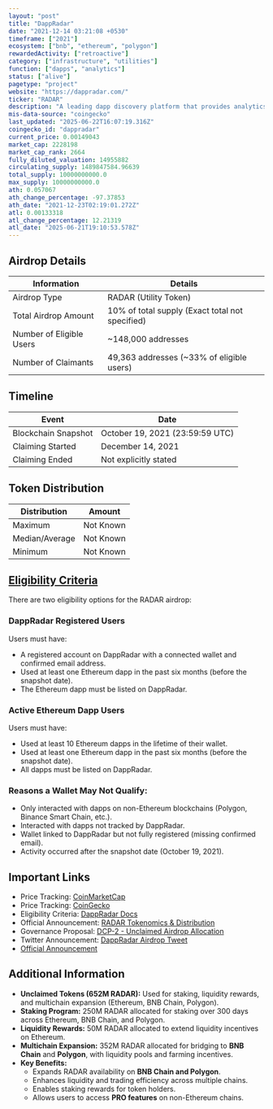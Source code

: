 ```yaml
---
layout: "post"
title: "DappRadar"
date: "2021-12-14 03:21:08 +0530"
timeframe: ["2021"]
ecosystem: ["bnb", "ethereum", "polygon"]
rewardedActivity: ["retroactive"]
category: ["infrastructure", "utilities"]
function: ["dapps", "analytics"]
status: ["alive"]
pagetype: "project"
website: "https://dappradar.com/"
ticker: "RADAR"
description: "A leading dapp discovery platform that provides analytics and tracking for decentralized applications across multiple blockchains."
mis-data-source: "coingecko"
last_updated: "2025-06-22T16:07:19.316Z"
coingecko_id: "dappradar"
current_price: 0.00149043
market_cap: 2228198
market_cap_rank: 2664
fully_diluted_valuation: 14955882
circulating_supply: 1489847584.96639
total_supply: 10000000000.0
max_supply: 10000000000.0
ath: 0.057067
ath_change_percentage: -97.37853
ath_date: "2021-12-23T02:19:01.272Z"
atl: 0.00133318
atl_change_percentage: 12.21319
atl_date: "2025-06-21T19:10:53.578Z"
---
```


## Airdrop Details

| Information              | Details                                         |
| ------------------------ | ----------------------------------------------- |
| Airdrop Type             | RADAR (Utility Token)                           |
| Total Airdrop Amount     | 10% of total supply (Exact total not specified) |
| Number of Eligible Users | ~148,000 addresses                              |
| Number of Claimants      | 49,363 addresses (~33% of eligible users)       |

## Timeline

| Event               | Date                            |
| ------------------- | ------------------------------- |
| Blockchain Snapshot | October 19, 2021 (23:59:59 UTC) |
| Claiming Started    | December 14, 2021               |
| Claiming Ended      | Not explicitly stated           |

## Token Distribution

| Distribution   | Amount    |
| -------------- | --------- |
| Maximum        | Not Known |
| Median/Average | Not Known |
| Minimum        | Not Known |

## [Eligibility Criteria](https://dappradar.com/blog/eligibility-requirements-for-the-radar-token-airdrop)

There are two eligibility options for the RADAR airdrop:

### DappRadar Registered Users

Users must have:

- A registered account on DappRadar with a connected wallet and confirmed email address.
- Used at least one Ethereum dapp in the past six months (before the snapshot date).
- The Ethereum dapp must be listed on DappRadar.

### Active Ethereum Dapp Users

Users must have:

- Used at least 10 Ethereum dapps in the lifetime of their wallet.
- Used at least one Ethereum dapp in the past six months (before the snapshot date).
- All dapps must be listed on DappRadar.

### Reasons a Wallet May Not Qualify:

- Only interacted with dapps on non-Ethereum blockchains (Polygon, Binance Smart Chain, etc.).
- Interacted with dapps not tracked by DappRadar.
- Wallet linked to DappRadar but not fully registered (missing confirmed email).
- Activity occurred after the snapshot date (October 19, 2021).

## Important Links

- Price Tracking: [CoinMarketCap](https://coinmarketcap.com/currencies/dappradar)
- Price Tracking: [CoinGecko](https://www.coingecko.com/en/coins/dappradar)
- Eligibility Criteria: [DappRadar Docs](https://docs.dappradar.com/radar-token/deprecated-features/radar-airdrop/eligibility-requirements-for-the-radar-token-airdrop)
- Official Announcement: [RADAR Tokenomics & Distribution](https://whitepaper.dappradar.com/tokenomics-2.0/introducing-radar#radar-distribution)
- Governance Proposal: [DCP-2 - Unclaimed Airdrop Allocation](https://snapshot.box/#/s:dappradar.eth/proposal/0x5bfb591e697b0053c19b87cf7a39be1ce5ec45046f4ce83eb0baadd1847861c9)
- Twitter Announcement: [DappRadar Airdrop Tweet](https://x.com/DappRadar/status/1470856578060496897)
- [Official Announcement](https://dappradar.com/blog/eligibility-requirements-for-the-radar-token-airdrop)

## Additional Information

- **Unclaimed Tokens (652M RADAR):** Used for staking, liquidity rewards, and multichain expansion (Ethereum, BNB Chain, Polygon).
- **Staking Program:** 250M RADAR allocated for staking over 300 days across Ethereum, BNB Chain, and Polygon.
- **Liquidity Rewards:** 50M RADAR allocated to extend liquidity incentives on Ethereum.
- **Multichain Expansion:** 352M RADAR allocated for bridging to **BNB Chain** and **Polygon**, with liquidity pools and farming incentives.
- **Key Benefits:**
  - Expands RADAR availability on **BNB Chain and Polygon**.
  - Enhances liquidity and trading efficiency across multiple chains.
  - Enables staking rewards for token holders.
  - Allows users to access **PRO features** on non-Ethereum chains.